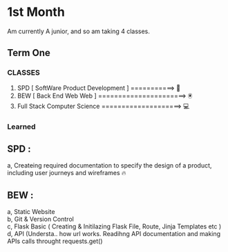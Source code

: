 # 1st Month

Am currently A junior, and so am taking 4 classes.

## Term One

### CLASSES 

1. SPD [ SoftWare Product Development ] ===========>  📱
2. BEW [ Back End Web Web ]  ======================>  🖲
3. Full Stack Computer Science ====================>  💻

### Learned 

## SPD : 
      
a, Createing required documentation to specify the design of a product, including user journeys and wireframes 🔥
      
## BEW : 

a, Static Website <br>
b, Git & Version Control <br>
c, Flask Basic ( Creating & Initilazing Flask File, Route, Jinja Templates etc )<br>
d, API (Understa.. how url works.  Readihng API documentation and making APIs calls throught requests.get()    

